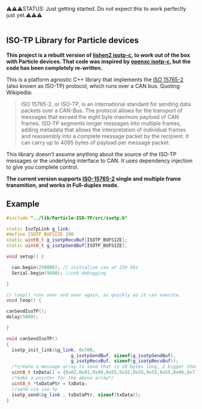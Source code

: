 
⚠️⚠️⚠️STATUS: Just getting started. Do not expect this to work perfectly just yet.⚠️⚠️⚠️
<br>
<br>

## ISO-TP Library for Particle devices


**This project is a rebuilt version of [lishen2 isotp-c](https://github.com/lishen2/isotp-c), to work out of the box with Particle devices. That code was inspired by [openxc isotp-c](https://github.com/openxc/isotp-c), but the code has been completely re-written.**

This is a platform agnostic C++ library that implements the [ISO 15765-2](https://en.wikipedia.org/wiki/ISO_15765-2) (also known as ISO-TP) protocol, which runs over a CAN bus. Quoting Wikipedia:

>ISO 15765-2, or ISO-TP, is an international standard for sending data packets over a CAN-Bus.
>The protocol allows for the transport of messages that exceed the eight byte maximum payload of CAN frames. 
>ISO-TP segments longer messages into multiple frames, adding metadata that allows the interpretation of individual frames and reassembly 
>into a complete message packet by the recipient. It can carry up to 4095 bytes of payload per message packet.

This library doesn't assume anything about the source of the ISO-TP messages or the underlying interface to CAN. It uses dependency injection to give you complete control.

**The current version supports [ISO-15765-2](https://en.wikipedia.org/wiki/ISO_15765-2) single and multiple frame transmition, and works in Full-duplex mode.**

## Example

```C++
#include "../lib/Particle-ISO-TP/src/isotp.h"

static IsoTpLink g_link;
#define ISOTP_BUFSIZE 100
static uint8_t g_isotpRecvBuf[ISOTP_BUFSIZE];
static uint8_t g_isotpSendBuf[ISOTP_BUFSIZE];

void setup() {

  can.begin(250000); // initialize can at 250 kbs 
  Serial.begin(9600); //usb debugging

}

// loop() runs over and over again, as quickly as it can execute.
void loop() {

canSendIsoTP();
delay(5000);

}

void canSendIsoTP()
{
  isotp_init_link(&g_link, 0x700,
						g_isotpSendBuf, sizeof(g_isotpSendBuf), 
						g_isotpRecvBuf, sizeof(g_isotpRecvBuf));
  /*create a message array to send that is 10 bytes long, 2 bigger than a maximum can frame size*/
  uint8_t txData[] = {0x02,0x01,0x00,0x55,0x55,0x55,0x55,0x55,0x66,0x77};
  /*make a pointer for the above array*/
  uint8_t *txDataPtr = txData;
  //send via iso-tp
  isotp_send(&g_link , txDataPtr, sizeof(txData));
}
```
